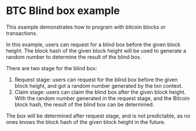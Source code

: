 # BTC Blind box example

This example demonstrates how to program with bitcoin blocks or transactions.

In this example, users can request for a blind box before the given block height. The block hash of the given block height will be used to generate a random number to determine the result of the blind box.

There are two stage for the blind box:
1. Request stage: users can request for the blind box before the given block height, and got a random number generated by the txn context.
2. Claim stage: users can claim the blind box after the given block height. With the random number generated in the request stage, and the Bitcoin block hash, the result of the blind box can be determined.

The box will be determined after request stage, and is not predictable, as no ones knows the block hash of the given block height in the future.
